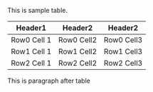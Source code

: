 This is sample table.

|Header1|Header2|Header2|
|-|-|-|
|Row0 Cell 1|Row0 Cell2|Row0 Cell3|
|Row1 Cell 1|Row1 Cell2|Row1 Cell3|
|Row2 Cell 1|Row2 Cell2|Row2 Cell3|

This is paragraph after table